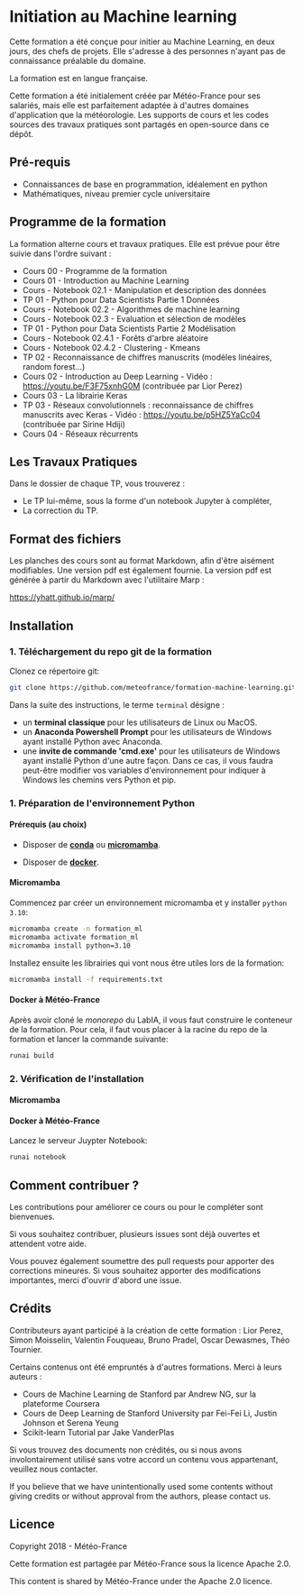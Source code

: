 # Initiation au Machine learning

Cette formation a été conçue pour initier au Machine Learning, en deux jours, des chefs de projets. Elle s'adresse à des personnes n'ayant pas de connaissance préalable du domaine.

La formation est en langue française.

Cette formation a été initialement créée par Météo-France pour ses salariés, mais elle est parfaitement adaptée à d'autres domaines d'application que la météorologie. Les supports de cours et les codes sources des travaux pratiques sont partagés en open-source dans ce dépôt.

## Pré-requis

  * Connaissances de base en programmation, idéalement en python
  * Mathématiques, niveau premier cycle universitaire

## Programme de la formation

La formation alterne cours et travaux pratiques. Elle est prévue pour être suivie dans l'ordre suivant :

  * Cours 00    - Programme de la formation
  * Cours 01    - Introduction au Machine Learning 
  * Cours - Notebook 02.1  - Manipulation et description des données  
  * TP 01       - Python pour Data Scientists Partie 1 Données
  * Cours - Notebook 02.2  - Algorithmes de machine learning  
  * Cours - Notebook 02.3  - Evaluation et sélection de modèles 
  * TP 01       - Python pour Data Scientists Partie 2 Modélisation
  * Cours - Notebook 02.4.1  - Forêts d'arbre aléatoire
  * Cours - Notebook 02.4.2  - Clustering - Kmeans
  * TP 02       - Reconnaissance de chiffres manuscrits (modèles linéaires, random forest...)
  * Cours 02    - Introduction au Deep Learning - Vidéo : https://youtu.be/F3F75xnhG0M (contribuée par Lior Perez)
  * Cours 03    - La librairie Keras
  * TP 03       - Réseaux convolutionnels : reconnaissance de chiffres manuscrits avec Keras - Vidéo : https://youtu.be/p5HZ5YaCc04 (contribuée par Sirine Hdiji)
  * Cours 04    - Réseaux récurrents

## Les Travaux Pratiques

Dans le dossier de chaque TP, vous trouverez :

  * Le TP lui-même, sous la forme d'un notebook Jupyter à compléter,
  * La correction du TP.

## Format des fichiers

Les planches des cours sont au format Markdown, afin d'être aisément modifiables. Une version pdf est également fournie. La version pdf est générée à partir du Markdown avec l'utilitaire Marp :

https://yhatt.github.io/marp/

## Installation

### 1. Téléchargement du repo git de la formation

Clonez ce répertoire git:

```bash
git clone https://github.com/meteofrance/formation-machine-learning.git
```

Dans la suite des instructions, le terme `terminal` désigne :

* un **terminal classique** pour les utilisateurs de Linux ou MacOS.
* un **Anaconda Powershell Prompt** pour les utilisateurs de Windows ayant installé Python avec Anaconda.
* une **invite de commande 'cmd.exe'** pour les utilisateurs de Windows ayant installé Python d'une autre façon. Dans ce cas, il vous faudra peut-être modifier vos variables d'environnement pour indiquer à Windows les chemins vers Python et pip. 


### 1. Préparation de l'environnement Python

#### Prérequis (au choix)
- Disposer de **[conda](https://docs.conda.io/projects/conda/en/latest/user-guide/install/index.html)** ou **[micromamba](https://mamba.readthedocs.io/en/latest/user_guide/micromamba.html)**.

- Disposer de **[docker](https://docs.docker.com/engine/install/)**.

#### Micromamba

Commencez par créer un environnement micromamba et y installer `python 3.10`:
```bash
micromamba create -n formation_ml
micromamba activate formation_ml
micromamba install python=3.10
```

Installez ensuite les librairies qui vont nous être utiles lors de la formation:
```bash
micromamba install -f requirements.txt
```

#### Docker à Météo-France
Après avoir cloné le *monorepo* du LabIA, il vous faut construire le conteneur de la formation. Pour cela, il faut vous placer à la racine du repo de la formation et lancer la commande suivante:

```bash
runai build
```

### 2. Vérification de l'installation

#### Micromamba

#### Docker à Météo-France

Lancez le serveur Juypter Notebook:
```bash
runai notebook
```


## Comment contribuer ?

Les contributions pour améliorer ce cours ou pour le compléter sont bienvenues.

Si vous souhaitez contribuer, plusieurs issues sont déjà ouvertes et attendent votre aide.

Vous pouvez également soumettre des pull requests pour apporter des corrections mineures. Si vous souhaitez apporter des modifications importantes, merci d'ouvrir d'abord une issue.

## Crédits

Contributeurs ayant participé à la création de cette formation : Lior Perez, Simon Moisselin, Valentin Fouqueau, Bruno Pradel, Oscar Dewasmes, Théo Tournier.

Certains contenus ont été empruntés à d'autres formations. Merci à leurs auteurs :

  * Cours de Machine Learning de Stanford par Andrew NG, sur la plateforme Coursera
  * Cours de Deep Learning de Stanford University par Fei-Fei Li, Justin Johnson et Serena Yeung
  * Scikit-learn Tutorial par Jake VanderPlas

Si vous trouvez des documents non crédités, ou si nous avons involontairement utilisé sans votre accord un contenu vous appartenant, veuillez nous contacter.

If you believe that we have unintentionally used some contents without giving credits or without approval from the authors, please contact us.

## Licence

Copyright 2018 - Météo-France

Cette formation est partagée par Météo-France sous la licence Apache 2.0.

This content is shared by Météo-France under the Apache 2.0 licence.

